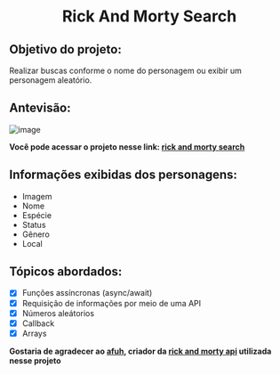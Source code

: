<h1 align="center">Rick And Morty Search</h1>

## Objetivo do projeto: 
Realizar buscas conforme o nome do personagem ou exibir um personagem aleatório.

## Antevisão:
![image](https://user-images.githubusercontent.com/67986109/179327841-c4a4639a-81ca-45cf-a6d8-c0ea34939a90.png)

**Você pode acessar o projeto nesse link: [rick and morty search](https://vinicius-je.github.io/rick-and-morty-search/)**

## Informações exibidas dos personagens:
* Imagem
* Nome
* Espécie
* Status
* Gênero
* Local

## Tópicos abordados:

- [x] Funções assíncronas (async/await)
- [x] Requisição de informações por meio de uma API
- [x] Números aleátorios
- [x] Callback
- [x] Arrays

**Gostaria de agradecer ao [afuh](https://github.com/afuh/rick-and-morty-api-node), criador da [rick and morty api](https://rickandmortyapi.com/) utilizada nesse projeto**

